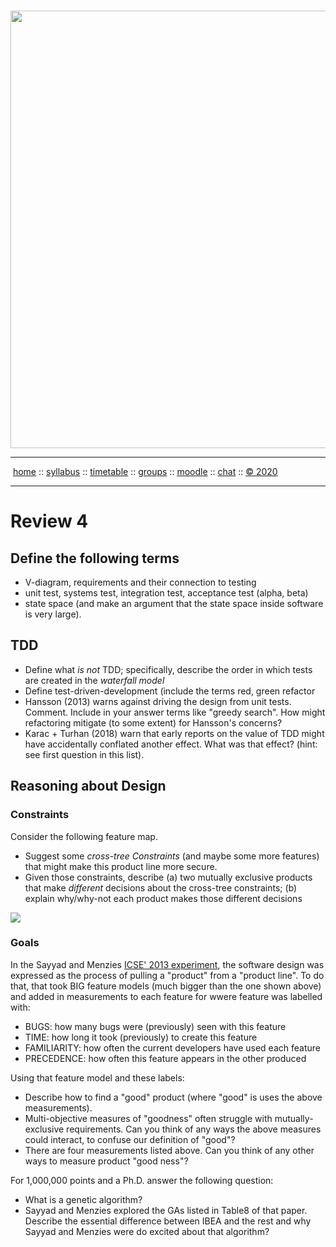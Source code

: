 <a name=top><br>
<a href="http://tiny.cc/seng20"><img  width=700
  src="https://raw.githubusercontent.com/txt/se20/master/etc/img/teamBanner.png"></a>
<hr>
<p>
&nbsp;<a href="https://tiny.cc/seng20">home</a> ::
<a href="https://github.com/txt/se20/blob/master/docs/syllabus.md#top">syllabus</a> ::
<a href="https://github.com/txt/se20/blob/master/docs/syllabus.md#timetable">timetable</a> ::
<a href="https://drive.google.com/drive/folders/1ZFn6H8-4kx5uP34bpFgIFonkz9Tw3nYM?usp=sharing">groups</a> ::
<a href="https://moodle-courses2021.wolfware.ncsu.edu/course/view.php?id=3873">moodle</a> ::
<a href="http://seng20.slack.com">chat</a>  ::
<a href="https://github.com/txt/se20/blob/master/LICENSE.md#top">&copy; 2020</a>  
<br>
<hr>

# Review 4
## Define the following terms

- V-diagram, requirements and their connection to testing
- unit test, systems test, integration test, acceptance test (alpha, beta)
- state space (and make an argument that the state space inside software is very large).

## TDD

- Define what _is not_ TDD; specifically, describe the order in which tests are created in the _waterfall model_
- Define  test-driven-development (include the terms red, green refactor
- Hansson (2013) warns against driving the design from unit tests. Comment. Include in your answer terms like "greedy search". How might refactoring mitigate (to some extent) for Hansson's concerns?
- Karac + Turhan (2018) warn that early reports on the value of TDD might have accidentally conflated another effect. What was that effect? (hint: see first question in this list).

## Reasoning about Design

### Constraints

Consider the following feature map. 
- Suggest some _cross-tree Constraints_ (and maybe some more features) that might make this
product line more secure.
- Given those constraints, describe (a) two mutually exclusive products that make _different_ decisions about the cross-tree constraints; (b) explain why/why-not each product makes those different decisions

<img src="https://upload.wikimedia.org/wikipedia/commons/d/d6/E-shopFM.jpg">

### Goals

In  the Sayyad and Menzies [ICSE' 2013 experiment](https://fada.birzeit.edu/jspui/bitstream/20.500.11889/4528/1/dcb6eddbdac1c26b605ce3dff62e27167848.pdf), 
the software design was expressed as the process of pulling a "product" from a "product line".
To do that, that took BIG feature models (much bigger than the one shown above) and added in measurements to each feature for 
wwere feature was labelled with:

- BUGS: how many bugs were (previously) seen with this feature
- TIME: how long it took (previously) to create this feature
- FAMILIARITY: how often the current developers have used each feature
- PRECEDENCE: how often this feature appears in the other produced

Using that feature model and these labels:
- Describe how to find a "good" product (where "good" is uses the above measurements).
- Multi-objective measures of "goodness" often struggle with mutually-exclusive requirements. Can you think of any ways the above measures could interact, to confuse our definition of "good"?
- There are four measurements listed above. Can you think  of any other ways to measure product "good ness"?

For 1,000,000 points and a Ph.D. answer the following question:

- What is a genetic algorithm?
- Sayyad and Menzies explored the GAs listed in Table8 of that paper. Describe the essential difference between IBEA and the rest and why Sayyad and Menzies were do excited about that algorithm?
